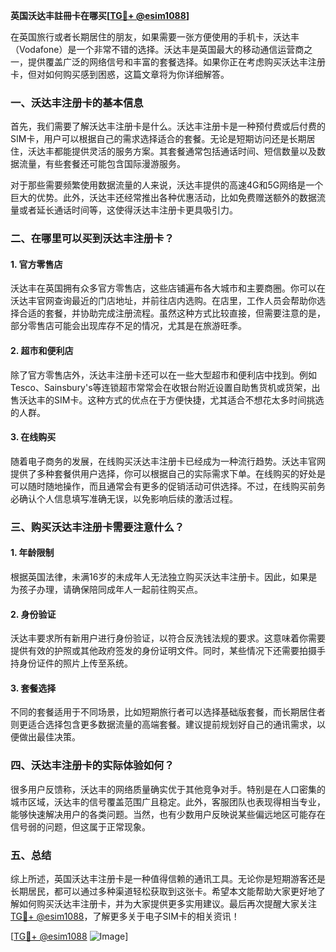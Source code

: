 **英国沃达丰註冊卡在哪买[[TG💪+ @esim1088](https://t.me/s/esim1088)]**

在英国旅行或者长期居住的朋友，如果需要一张方便使用的手机卡，沃达丰（Vodafone）是一个非常不错的选择。沃达丰是英国最大的移动通信运营商之一，提供覆盖广泛的网络信号和丰富的套餐选择。如果你正在考虑购买沃达丰注册卡，但对如何购买感到困惑，这篇文章将为你详细解答。

### 一、沃达丰注册卡的基本信息

首先，我们需要了解沃达丰注册卡是什么。沃达丰注册卡是一种预付费或后付费的SIM卡，用户可以根据自己的需求选择适合的套餐。无论是短期访问还是长期居住，沃达丰都能提供灵活的服务方案。其套餐通常包括通话时间、短信数量以及数据流量，有些套餐还可能包含国际漫游服务。

对于那些需要频繁使用数据流量的人来说，沃达丰提供的高速4G和5G网络是一个巨大的优势。此外，沃达丰还经常推出各种优惠活动，比如免费赠送额外的数据流量或者延长通话时间等，这使得沃达丰注册卡更具吸引力。

### 二、在哪里可以买到沃达丰注册卡？

#### 1. 官方零售店

沃达丰在英国拥有众多官方零售店，这些店铺遍布各大城市和主要商圈。你可以在沃达丰官网查询最近的门店地址，并前往店内选购。在店里，工作人员会帮助你选择合适的套餐，并协助完成注册流程。虽然这种方式比较直接，但需要注意的是，部分零售店可能会出现库存不足的情况，尤其是在旅游旺季。

#### 2. 超市和便利店

除了官方零售店外，沃达丰注册卡还可以在一些大型超市和便利店中找到。例如Tesco、Sainsbury's等连锁超市常常会在收银台附近设置自助售货机或货架，出售沃达丰的SIM卡。这种方式的优点在于方便快捷，尤其适合不想花太多时间挑选的人群。

#### 3. 在线购买

随着电子商务的发展，在线购买沃达丰注册卡已经成为一种流行趋势。沃达丰官网提供了多种套餐供用户选择，你可以根据自己的实际需求下单。在线购买的好处是可以随时随地操作，而且通常会有更多的促销活动可供选择。不过，在线购买前务必确认个人信息填写准确无误，以免影响后续的激活过程。

### 三、购买沃达丰注册卡需要注意什么？

#### 1. 年龄限制

根据英国法律，未满16岁的未成年人无法独立购买沃达丰注册卡。因此，如果是为孩子办理，请确保陪同成年人一起前往购买点。

#### 2. 身份验证

沃达丰要求所有新用户进行身份验证，以符合反洗钱法规的要求。这意味着你需要提供有效的护照或其他政府签发的身份证明文件。同时，某些情况下还需要拍摄手持身份证件的照片上传至系统。

#### 3. 套餐选择

不同的套餐适用于不同场景，比如短期旅行者可以选择基础版套餐，而长期居住者则更适合选择包含更多数据流量的高端套餐。建议提前规划好自己的通讯需求，以便做出最佳决策。

### 四、沃达丰注册卡的实际体验如何？

很多用户反馈称，沃达丰的网络质量确实优于其他竞争对手。特别是在人口密集的城市区域，沃达丰的信号覆盖范围广且稳定。此外，客服团队也表现得相当专业，能够快速解决用户的各类问题。当然，也有少数用户反映说某些偏远地区可能存在信号弱的问题，但这属于正常现象。

### 五、总结

综上所述，英国沃达丰注册卡是一种值得信赖的通讯工具。无论你是短期游客还是长期居民，都可以通过多种渠道轻松获取到这张卡。希望本文能帮助大家更好地了解如何购买沃达丰注册卡，并为大家提供更多实用建议。最后再次提醒大家关注[TG💪+ @esim1088](https://t.me/s/esim1088)，了解更多关于电子SIM卡的相关资讯！

[[TG💪+ @esim1088](https://t.me/s/esim1088) ![Image](https://i.postimg.cc/4NQfJmqS/Snipaste-2025-05-13-00-14-12.png)]